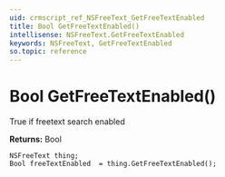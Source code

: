 ```yaml
---
uid: crmscript_ref_NSFreeText_GetFreeTextEnabled
title: Bool GetFreeTextEnabled()
intellisense: NSFreeText.GetFreeTextEnabled
keywords: NSFreeText, GetFreeTextEnabled
so.topic: reference
---
```


# Bool GetFreeTextEnabled()

True if freetext search enabled

**Returns:** Bool

```crmscript
NSFreeText thing;
Bool freeTextEnabled  = thing.GetFreeTextEnabled();
```

